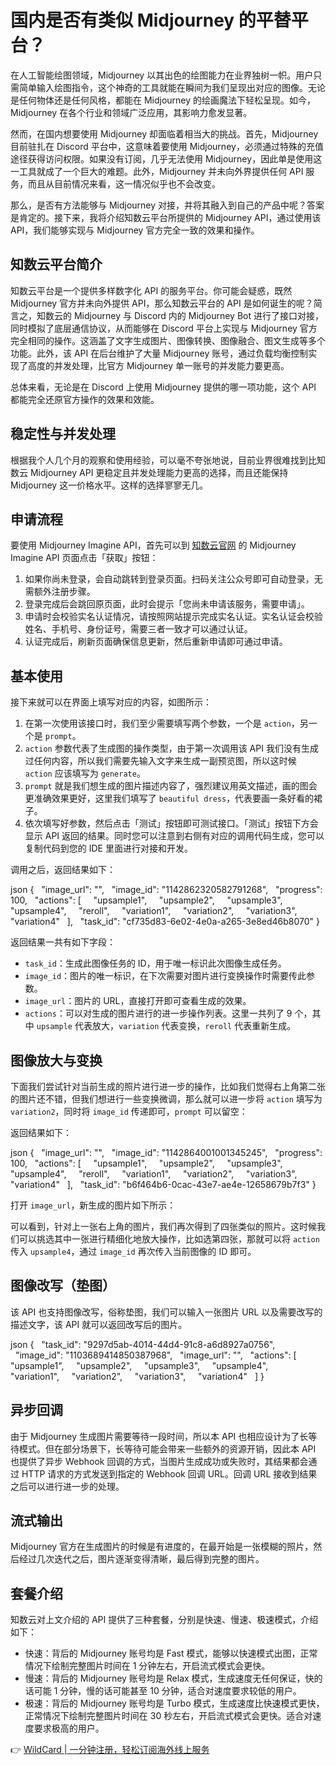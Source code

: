 # 国内是否有类似 Midjourney 的平替平台？

在人工智能绘图领域，Midjourney 以其出色的绘图能力在业界独树一帜。用户只需简单输入绘图指令，这个神奇的工具就能在瞬间为我们呈现出对应的图像。无论是任何物体还是任何风格，都能在 Midjourney 的绘画魔法下轻松呈现。如今，Midjourney 在各个行业和领域广泛应用，其影响力愈发显著。

然而，在国内想要使用 Midjourney 却面临着相当大的挑战。首先，Midjourney 目前驻扎在 Discord 平台中，这意味着要使用 Midjourney，必须通过特殊的充值途径获得访问权限。如果没有订阅，几乎无法使用 Midjourney，因此单是使用这一工具就成了一个巨大的难题。此外，Midjourney 并未向外界提供任何 API 服务，而且从目前情况来看，这一情况似乎也不会改变。

那么，是否有方法能够与 Midjourney 对接，并将其融入到自己的产品中呢？答案是肯定的。接下来，我将介绍知数云平台所提供的 Midjourney API，通过使用该 API，我们能够实现与 Midjourney 官方完全一致的效果和操作。

## 知数云平台简介

知数云平台是一个提供多样数字化 API 的服务平台。你可能会疑惑，既然 Midjourney 官方并未向外提供 API，那么知数云平台的 API 是如何诞生的呢？简言之，知数云的 Midjourney 与 Discord 内的 Midjourney Bot 进行了接口对接，同时模拟了底层通信协议，从而能够在 Discord 平台上实现与 Midjourney 官方完全相同的操作。这涵盖了文字生成图片、图像转换、图像融合、图文生成等多个功能。此外，该 API 在后台维护了大量 Midjourney 账号，通过负载均衡控制实现了高度的并发处理，比官方 Midjourney 单一账号的并发能力要更高。

总体来看，无论是在 Discord 上使用 Midjourney 提供的哪一项功能，这个 API 都能完全还原官方操作的效果和效能。

## 稳定性与并发处理

根据我个人几个月的观察和使用经验，可以毫不夸张地说，目前业界很难找到比知数云 Midjourney API 更稳定且并发处理能力更高的选择，而且还能保持 Midjourney 这一价格水平。这样的选择寥寥无几。

## 申请流程

要使用 Midjourney Imagine API，首先可以到 [知数云官网](https://data.zhishuyun.com) 的 Midjourney Imagine API 页面点击「获取」按钮：

1. 如果你尚未登录，会自动跳转到登录页面。扫码关注公众号即可自动登录，无需额外注册步骤。
2. 登录完成后会跳回原页面，此时会提示「您尚未申请该服务，需要申请」。
3. 申请时会校验实名认证情况，请按照网站提示完成实名认证。实名认证会校验姓名、手机号、身份证号，需要三者一致才可以通过认证。
4. 认证完成后，刷新页面确保信息更新，然后重新申请即可通过申请。

## 基本使用

接下来就可以在界面上填写对应的内容，如图所示：

1. 在第一次使用该接口时，我们至少需要填写两个参数，一个是 `action`，另一个是 `prompt`。
2. `action` 参数代表了生成图的操作类型，由于第一次调用该 API 我们没有生成过任何内容，所以我们需要先输入文字来生成一副预览图，所以这时候 `action` 应该填写为 `generate`。
3. `prompt` 就是我们想生成的图片描述内容了，强烈建议用英文描述，画的图会更准确效果更好，这里我们填写了 `beautiful dress`，代表要画一条好看的裙子。
4. 依次填写好参数，然后点击「测试」按钮即可测试接口。「测试」按钮下方会显示 API 返回的结果。同时您可以注意到右侧有对应的调用代码生成，您可以复制代码到您的 IDE 里面进行对接和开发。

调用之后，返回结果如下：

json
{
  "image_url": "",
  "image_id": "1142862320582791268",
  "progress": 100,
  "actions": [
    "upsample1",
    "upsample2",
    "upsample3",
    "upsample4",
    "reroll",
    "variation1",
    "variation2",
    "variation3",
    "variation4"
  ],
  "task_id": "cf735d83-6e02-4e0a-a265-3e8ed46b8070"
}


返回结果一共有如下字段：

- `task_id`：生成此图像任务的 ID，用于唯一标识此次图像生成任务。
- `image_id`：图片的唯一标识，在下次需要对图片进行变换操作时需要传此参数。
- `image_url`：图片的 URL，直接打开即可查看生成的效果。
- `actions`：可以对生成的图片进行的进一步操作列表。这里一共列了 9 个，其中 `upsample` 代表放大，`variation` 代表变换，`reroll` 代表重新生成。

## 图像放大与变换

下面我们尝试针对当前生成的照片进行进一步的操作，比如我们觉得右上角第二张的图片还不错，但我们想进行一些变换微调，那么就可以进一步将 `action` 填写为 `variation2`，同时将 `image_id` 传递即可，`prompt` 可以留空：

返回结果如下：

json
{
  "image_url": "",
  "image_id": "1142864001001345245",
  "progress": 100,
  "actions": [
    "upsample1",
    "upsample2",
    "upsample3",
    "upsample4",
    "reroll",
    "variation1",
    "variation2",
    "variation3",
    "variation4"
  ],
  "task_id": "b6f464b6-0cac-43e7-ae4e-12658679b7f3"
}


打开 `image_url`，新生成的图片如下所示：

可以看到，针对上一张右上角的图片，我们再次得到了四张类似的照片。这时候我们可以挑选其中一张进行精细化地放大操作，比如选第四张，那就可以将 `action` 传入 `upsample4`，通过 `image_id` 再次传入当前图像的 ID 即可。

## 图像改写（垫图）

该 API 也支持图像改写，俗称垫图，我们可以输入一张图片 URL 以及需要改写的描述文字，该 API 就可以返回改写后的图片。

json
{
  "task_id": "9297d5ab-4014-44d4-91c8-a6d8927a0756",
  "image_id": "1103689414850387968",
  "image_url": "",
  "actions": [
    "upsample1",
    "upsample2",
    "upsample3",
    "upsample4",
    "variation1",
    "variation2",
    "variation3",
    "variation4"
  ]
}


## 异步回调

由于 Midjourney 生成图片需要等待一段时间，所以本 API 也相应设计为了长等待模式。但在部分场景下，长等待可能会带来一些额外的资源开销，因此本 API 也提供了异步 Webhook 回调的方式，当图片生成成功或失败时，其结果都会通过 HTTP 请求的方式发送到指定的 Webhook 回调 URL。回调 URL 接收到结果之后可以进行进一步的处理。

## 流式输出

Midjourney 官方在生成图片的时候是有进度的，在最开始是一张模糊的照片，然后经过几次迭代之后，图片逐渐变得清晰，最后得到完整的图片。

## 套餐介绍

知数云对上文介绍的 API 提供了三种套餐，分别是快速、慢速、极速模式，介绍如下：

- 快速：背后的 Midjourney 账号均是 Fast 模式，能够以快速模式出图，正常情况下绘制完整图片时间在 1 分钟左右，开启流式模式会更快。
- 慢速：背后的 Midjourney 账号均是 Relax 模式，生成速度无任何保证，快的话可能 1 分钟，慢的话可能甚至 10 分钟，适合对速度要求较低的用户。
- 极速：背后的 Midjourney 账号均是 Turbo 模式，生成速度比快速模式更快，正常情况下绘制完整图片时间在 30 秒左右，开启流式模式会更快。适合对速度要求极高的用户。

👉 [WildCard | 一分钟注册，轻松订阅海外线上服务](https://bbtdd.com/WildCard)